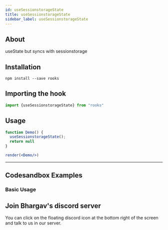 ```yaml
---
id: useSessionstorageState
title: useSessionstorageState
sidebar_label: useSessionstorageState
---
```



    

## About

useState but syncs with sessionstorage

[//]: # "Main"

## Installation

    npm install --save rooks

## Importing the hook

```javascript
import {useSessionstorageState} from "rooks"
```

## Usage

```jsx
function Demo() {
  useSessionstorageState();
  return null
}

render(<Demo/>)
```


---

## Codesandbox Examples

### Basic Usage    



## Join Bhargav's discord server
You can click on the floating discord icon at the bottom right of the screen and talk to us in our server.

